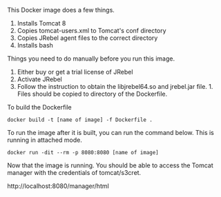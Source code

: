 This Docker image does a few things.

1. Installs Tomcat 8
1. Copies tomcat-users.xml to Tomcat's conf directory
1. Copies JRebel agent files to the correct directory
1. Installs bash


Things you need to do manually before you run this image.

1. Either buy or get a trial license of JRebel
1. Activate JRebel
1. Follow the instruction to obtain the libjrebel64.so and jrebel.jar file.  1. Files should be copied to directory of the Dockerfile.

To build the Dockerfile

```
docker build -t [name of image] -f Dockerfile .
```

To run the image after it is built, you can run the command below.  This is running in attached mode.

```
docker run -dit --rm -p 8080:8080 [name of image]
```

Now that the image is running.  You should be able to access the Tomcat manager with the credentials of tomcat/s3cret.

http://localhost:8080/manager/html






